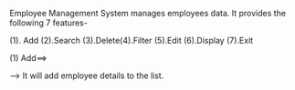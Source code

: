 
Employee Management System manages employees data. It provides the following 7 features-

(1). Add   (2).Search (3).Delete(4).Filter (5).Edit (6).Display (7).Exit

(1) Add==>

--> It will add employee details to the list.
